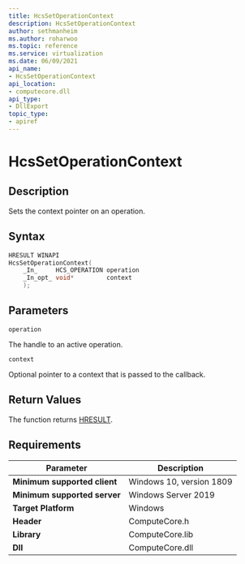 ```yaml
---
title: HcsSetOperationContext
description: HcsSetOperationContext
author: sethmanheim
ms.author: roharwoo
ms.topic: reference
ms.service: virtualization
ms.date: 06/09/2021
api_name:
- HcsSetOperationContext
api_location:
- computecore.dll
api_type:
- DllExport
topic_type: 
- apiref
---
```

# HcsSetOperationContext

## Description

Sets the context pointer on an operation.

## Syntax

```cpp
HRESULT WINAPI
HcsSetOperationContext(
    _In_     HCS_OPERATION operation
    _In_opt_ void*         context
    );


```

## Parameters

`operation`

The handle to an active operation.

`context`

Optional pointer to a context that is passed to the callback.

## Return Values

The function returns [HRESULT](./HCSHResult.md).

## Requirements

|Parameter|Description|
|---|---|
| **Minimum supported client** | Windows 10, version 1809 |
| **Minimum supported server** | Windows Server 2019 |
| **Target Platform** | Windows |
| **Header** | ComputeCore.h |
| **Library** | ComputeCore.lib |
| **Dll** | ComputeCore.dll |
